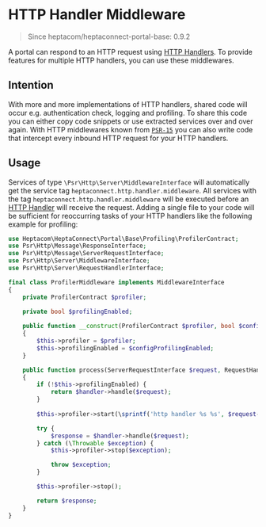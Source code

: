 # HTTP Handler Middleware

> Since heptacom/heptaconnect-portal-base: 0.9.2

A portal can respond to an HTTP request using [HTTP Handlers](./http-handler.md).
To provide features for multiple HTTP handlers, you can use these middlewares.


## Intention

With more and more implementations of HTTP handlers, shared code will occur e.g. authentication check, logging and profiling.
To share this code you can either copy code snippets or use extracted services over and over again.
With HTTP middlewares known from [`PSR-15`](https://www.php-fig.org/psr/psr-15/) you can also write code that intercept every inbound HTTP request for your HTTP handlers. 


## Usage

Services of type `\Psr\Http\Server\MiddlewareInterface` will automatically get the service tag `heptaconnect.http.handler.middleware`.
All services with the tag `heptaconnect.http.handler.middleware` will be executed before an [HTTP Handler](./http-handler.md) will receive the request.
Adding a single file to your code will be sufficient for reoccurring tasks of your HTTP handlers like the following example for profiling:


```php
use Heptacom\HeptaConnect\Portal\Base\Profiling\ProfilerContract;
use Psr\Http\Message\ResponseInterface;
use Psr\Http\Message\ServerRequestInterface;
use Psr\Http\Server\MiddlewareInterface;
use Psr\Http\Server\RequestHandlerInterface;

final class ProfilerMiddleware implements MiddlewareInterface
{
    private ProfilerContract $profiler;
    
    private bool $profilingEnabled;

    public function __construct(ProfilerContract $profiler, bool $configProfilingEnabled)
    {
        $this->profiler = $profiler;
        $this->profilingEnabled = $configProfilingEnabled;
    }

    public function process(ServerRequestInterface $request, RequestHandlerInterface $handler): ResponseInterface
    {
        if (!$this->profilingEnabled) {
            return $handler->handle($request);
        }
    
        $this->profiler->start(\sprintf('http handler %s %s', $request->getMethod(), $request->getUri()));

        try {
            $response = $handler->handle($request);
        } catch (\Throwable $exception) {
            $this->profiler->stop($exception);

            throw $exception;
        }

        $this->profiler->stop();

        return $response;
    }
}
```

